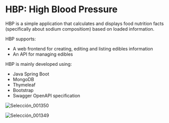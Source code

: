 # HBP: High Blood Pressure 

HBP is a simple application that calculates and displays food nutrition facts (specifically about sodium compositiom) based on loaded information.

HBP supports:

- A web frontend for creating, editing and listing edibles information
- An API for managing edibles

HBP is mainly developed using:

- Java Spring Boot
- MongoDB
- Thymeleaf 
- Bootstrap
- Swagger OpenAPI specification

![Selección_001350](https://user-images.githubusercontent.com/7444815/155380822-5eb62b55-1cb1-4f2c-af75-d0bc2ecff58d.jpg)

![Selección_001349](https://user-images.githubusercontent.com/7444815/155380857-00984532-3f16-41af-83f2-8366036b6cd6.jpg)
